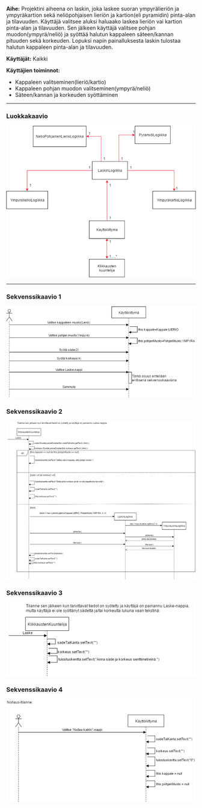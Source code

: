 **Aihe:** Projektini aiheena on laskin, joka laskee suoran ympyrälieriön ja ympyräkartion sekä neliöpohjaisen lieriön ja kartion(eli pyramidin) pinta-alan ja tilavuuden. Käyttäjä valitsee aluksi haluaako laskea lieriön vai kartion pinta-alan ja tilavuuden. Sen jälkeen käyttäjä valitsee pohjan muodon(ympyrä/neliö) ja syöttää halutun kappaleen säteen/kannan pituuden sekä korkeuden. Lopuksi napin painalluksesta laskin tulostaa halutun kappaleen pinta-alan ja tilavuuden. 

**Käyttäjät:** Kaikki 

**Käyttäjien toiminnot:**
- Kappaleen valitseminen(lieriö/kartio)
- Kappaleen pohjan muodon valitseminen(ympyrä/neliö)
- Säteen/kannan ja korkeuden syöttäminen

----

### Luokkakaavio

![Luokkakaavio](luokkakaavio.png)


----


### Sekvenssikaavio 1
![Sekvenssikaavio1](Sekvenssikaavio1.png)




### Sekvenssikaavio 2
![Sekvenssikaavio2](Sekvenssikaavio2.png)




### Sekvenssikaavio 3
![Sekvenssikaavio3](Sekvenssikaavio3.png)



### Sekvenssikaavio 4
![Sekvenssikaavio4](Sekvenssikaavio4.png)
